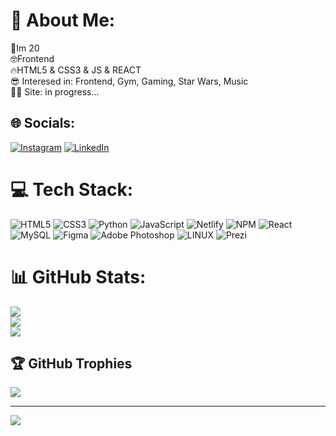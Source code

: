 # 💫 About Me:
🎂Im 20<br>🤓Frontend<br>🔥HTML5 & CSS3 & JS & REACT<br>😎 Interesed in: Frontend, Gym, Gaming, Star Wars, Music<br>🧑‍🚀 Site: in progress...<br>


## 🌐 Socials:
[![Instagram](https://img.shields.io/badge/Instagram-%23E4405F.svg?logo=Instagram&logoColor=white)](https://instagram.com/moreweeedd) [![LinkedIn](https://img.shields.io/badge/LinkedIn-%230077B5.svg?logo=linkedin&logoColor=white)](https://linkedin.com/in/mstrojny) 

# 💻 Tech Stack:
![HTML5](https://img.shields.io/badge/html5-%23E34F26.svg?style=for-the-badge&logo=html5&logoColor=white) ![CSS3](https://img.shields.io/badge/css3-%231572B6.svg?style=for-the-badge&logo=css3&logoColor=white) ![Python](https://img.shields.io/badge/python-3670A0?style=for-the-badge&logo=python&logoColor=ffdd54) ![JavaScript](https://img.shields.io/badge/javascript-%23323330.svg?style=for-the-badge&logo=javascript&logoColor=%23F7DF1E) ![Netlify](https://img.shields.io/badge/netlify-%23000000.svg?style=for-the-badge&logo=netlify&logoColor=#00C7B7) ![NPM](https://img.shields.io/badge/NPM-%23000000.svg?style=for-the-badge&logo=npm&logoColor=white) ![React](https://img.shields.io/badge/react-%2320232a.svg?style=for-the-badge&logo=react&logoColor=%2361DAFB) ![MySQL](https://img.shields.io/badge/mysql-%2300f.svg?style=for-the-badge&logo=mysql&logoColor=white) 	![Figma](https://img.shields.io/badge/figma-%23F24E1E.svg?style=for-the-badge&logo=figma&logoColor=white) ![Adobe Photoshop](https://img.shields.io/badge/adobephotoshop-%2331A8FF.svg?style=for-the-badge&logo=adobephotoshop&logoColor=white) ![LINUX](https://img.shields.io/badge/Linux-FCC624?style=for-the-badge&logo=linux&logoColor=black) ![Prezi](https://img.shields.io/badge/Prezi-%23000000.svg?style=for-the-badge&logo=Prezi&logoColor=white)
# 📊 GitHub Stats:
![](https://github-readme-stats.vercel.app/api?username=bazylcossac&theme=merko&hide_border=true&include_all_commits=false&count_private=false)<br/>
![](https://github-readme-streak-stats.herokuapp.com/?user=bazylcossac&theme=merko&hide_border=true)<br/>
![](https://github-readme-stats.vercel.app/api/top-langs/?username=bazylcossac&theme=merko&hide_border=true&include_all_commits=false&count_private=false&layout=compact)

## 🏆 GitHub Trophies
![](https://github-profile-trophy.vercel.app/?username=bazylcossac&theme=radical&no-frame=true&no-bg=true&margin-w=4)

---
[![](https://visitcount.itsvg.in/api?id=bazylcossac&icon=1&color=12)](https://visitcount.itsvg.in)

<!-- Proudly created with GPRM ( https://gprm.itsvg.in ) -->
